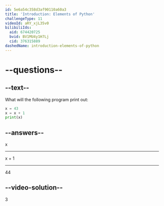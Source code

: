 ```yaml
---
id: 5e6a54c358d3af90110a60a3
title: 'Introduction: Elements of Python'
challengeType: 11
videoId: aRY_xjL35v0
bilibiliIds:
  aid: 674420725
  bvid: BV1MU4y1H7Lj
  cid: 376315889
dashedName: introduction-elements-of-python
---
```


# --questions--

## --text--

What will the following program print out:

```python
x = 43
x = x + 1
print(x)
```

## --answers--

x

---

x + 1

---

44

## --video-solution--

3

